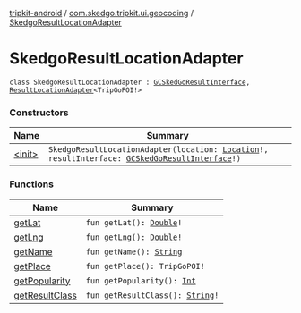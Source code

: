 [tripkit-android](../../index.md) / [com.skedgo.tripkit.ui.geocoding](../index.md) / [SkedgoResultLocationAdapter](./index.md)

# SkedgoResultLocationAdapter

`class SkedgoResultLocationAdapter : `[`GCSkedGoResultInterface`](../../com.skedgo.geocoding.agregator/-g-c-sked-go-result-interface/index.md)`, `[`ResultLocationAdapter`](../-result-location-adapter/index.md)`<TripGoPOI!>`

### Constructors

| Name | Summary |
|---|---|
| [&lt;init&gt;](-init-.md) | `SkedgoResultLocationAdapter(location: `[`Location`](../../com.skedgo.tripkit.common.model/-location/index.md)`!, resultInterface: `[`GCSkedGoResultInterface`](../../com.skedgo.geocoding.agregator/-g-c-sked-go-result-interface/index.md)`!)` |

### Functions

| Name | Summary |
|---|---|
| [getLat](get-lat.md) | `fun getLat(): `[`Double`](https://kotlinlang.org/api/latest/jvm/stdlib/kotlin/-double/index.html)`!` |
| [getLng](get-lng.md) | `fun getLng(): `[`Double`](https://kotlinlang.org/api/latest/jvm/stdlib/kotlin/-double/index.html)`!` |
| [getName](get-name.md) | `fun getName(): `[`String`](https://kotlinlang.org/api/latest/jvm/stdlib/kotlin/-string/index.html) |
| [getPlace](get-place.md) | `fun getPlace(): TripGoPOI!` |
| [getPopularity](get-popularity.md) | `fun getPopularity(): `[`Int`](https://kotlinlang.org/api/latest/jvm/stdlib/kotlin/-int/index.html) |
| [getResultClass](get-result-class.md) | `fun getResultClass(): `[`String`](https://kotlinlang.org/api/latest/jvm/stdlib/kotlin/-string/index.html)`!` |
